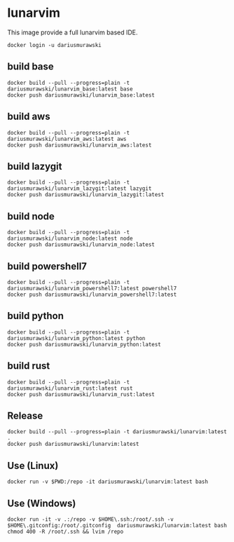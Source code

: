 # lunarvim

This image provide a full lunarvim based IDE.

```shell
docker login -u dariusmurawski
```

## build base

```shell
docker build --pull --progress=plain -t dariusmurawski/lunarvim_base:latest base
docker push dariusmurawski/lunarvim_base:latest
```

## build aws

```shell
docker build --pull --progress=plain -t dariusmurawski/lunarvim_aws:latest aws
docker push dariusmurawski/lunarvim_aws:latest
```

## build lazygit

```shell
docker build --pull --progress=plain -t dariusmurawski/lunarvim_lazygit:latest lazygit
docker push dariusmurawski/lunarvim_lazygit:latest
```

## build node

```shell
docker build --pull --progress=plain -t dariusmurawski/lunarvim_node:latest node
docker push dariusmurawski/lunarvim_node:latest
```

## build powershell7

```shell
docker build --pull --progress=plain -t dariusmurawski/lunarvim_powershell7:latest powershell7
docker push dariusmurawski/lunarvim_powershell7:latest
```

## build python

```shell
docker build --pull --progress=plain -t dariusmurawski/lunarvim_python:latest python
docker push dariusmurawski/lunarvim_python:latest
```

## build rust

```shell
docker build --pull --progress=plain -t dariusmurawski/lunarvim_rust:latest rust
docker push dariusmurawski/lunarvim_rust:latest
```

## Release

```shell
docker build --pull --progress=plain -t dariusmurawski/lunarvim:latest .
docker push dariusmurawski/lunarvim:latest
```

## Use (Linux)

```shell
docker run -v $PWD:/repo -it dariusmurawski/lunarvim:latest bash
```

## Use (Windows)

```shell
docker run -it -v .:/repo -v $HOME\.ssh:/root/.ssh -v $HOME\.gitconfig:/root/.gitconfig  dariusmurawski/lunarvim:latest bash
chmod 400 -R /root/.ssh && lvim /repo
```
 
